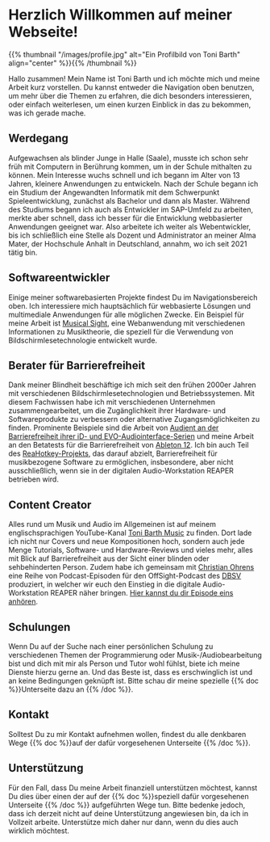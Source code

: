 <!--
.. title: Willkommen
.. slug: index
.. date: 2023-07-19 09:47:14 UTC+02:00
.. tags: 
.. category: 
.. link: 
.. description: 
.. type: text
-->

# Herzlich Willkommen auf meiner Webseite!

{{% thumbnail "/images/profile.jpg" alt="Ein Profilbild von Toni Barth" align="center" %}}{{% /thumbnail %}}

Hallo zusammen! Mein Name ist Toni Barth und ich möchte mich und meine Arbeit kurz vorstellen. Du kannst entweder die Navigation oben benutzen, um mehr über die Themen zu erfahren, die dich besonders interessieren, oder einfach weiterlesen, um einen kurzen Einblick in das zu bekommen, was ich gerade mache.

## Werdegang

Aufgewachsen als blinder Junge in Halle  (Saale), musste ich schon sehr früh mit Computern in Berührung kommen, um in der Schule mithalten zu können. Mein Interesse wuchs schnell und ich begann im Alter von 13 Jahren, kleinere Anwendungen zu entwickeln. Nach der Schule begann ich ein Studium der Angewandten Informatik mit dem Schwerpunkt Spieleentwicklung, zunächst als Bachelor und dann als Master. Während des Studiums begann ich auch als Entwickler im SAP-Umfeld zu arbeiten, merkte aber schnell, dass ich besser für die Entwicklung webbasierter Anwendungen geeignet war. Also arbeitete ich weiter als Webentwickler, bis ich schließlich eine Stelle als Dozent und Administrator an meiner Alma Mater, der Hochschule Anhalt in Deutschland, annahm, wo ich seit 2021 tätig bin.

## Softwareentwickler

Einige meiner softwarebasierten Projekte findest Du im Navigationsbereich oben. Ich interessiere mich hauptsächlich für webbasierte Lösungen und multimediale Anwendungen für alle möglichen Zwecke.
Ein Beispiel für meine Arbeit ist [Musical Sight](https://timtam.github.io/musicalsight), eine Webanwendung mit verschiedenen Informationen zu Musiktheorie, die speziell für die Verwendung von Bildschirmlesetechnologie entwickelt wurde.

## Berater für Barrierefreiheit

Dank meiner Blindheit beschäftige ich mich seit den frühen 2000er Jahren mit verschiedenen Bildschirmlesetechnologien und Betriebssystemen. Mit diesem Fachwissen habe ich mit verschiedenen Unternehmen zusammengearbeitet, um die Zugänglichkeit ihrer Hardware- und Softwareprodukte zu verbessern oder alternative Zugangsmöglichkeiten zu finden. Prominente Beispiele sind die Arbeit von [Audient an der Barrierefreiheit ihrer iD- und EVO-Audiointerface-Serien](https://audient.com/2023/08/14/accessibility-app/) und meine Arbeit an den Betatests für die Barrierefreiheit von [Ableton 12](https://www.ableton.com/de/). Ich bin auch Teil des [ReaHotkey-Projekts](https://github.com/MatejGolian/ReaHotkey), das darauf abzielt, Barrierefreiheit für musikbezogene Software zu ermöglichen, insbesondere, aber nicht ausschließlich, wenn sie in der digitalen Audio-Workstation REAPER betrieben wird.

## Content Creator

Alles rund um Musik und Audio im Allgemeinen ist auf meinem englischsprachigen YouTube-Kanal [Toni Barth Music](https://www.youtube.com/@tonibarthmusic) zu finden. Dort lade ich nicht nur Covers und neue Kompositionen hoch, sondern auch jede Menge Tutorials, Software- und Hardware-Reviews und vieles mehr, alles mit Blick auf Barrierefreiheit aus der Sicht einer blinden oder sehbehinderten Person.
Zudem habe ich gemeinsam mit [Christian Ohrens](https://christian-ohrens.de/) eine Reihe von Podcast-Episoden für den OffSight-Podcast des [DBSV](https://www.dbsv.org/) produziert, in welcher wir euch den Einstieg in die digitale Audio-Workstation REAPER näher bringen. [Hier kannst du dir Episode eins anhören](https://offsight.podigee.io/174-reaper1).

## Schulungen

Wenn Du auf der Suche nach einer persönlichen Schulung zu verschiedenen Themen der Programmierung oder Musik-/Audiobearbeitung bist und dich mit mir als Person und Tutor wohl fühlst, biete ich meine Dienste hierzu gerne an. Und das Beste ist, dass es erschwinglich ist und an keine Bedingungen geknüpft ist. Bitte schau dir meine spezielle {{% doc %}}Unterseite dazu an <teaching>{{% /doc %}}.
## Kontakt

Solltest Du zu mir Kontakt aufnehmen wollen, findest du alle denkbaren Wege {{% doc %}}auf der dafür vorgesehenen Unterseite <contact>{{% /doc %}}.

## Unterstützung

Für den Fall, dass Du meine Arbeit finanziell unterstützen möchtest, kannst Du dies über einen der auf der {{% doc %}}speziell dafür vorgesehenen Unterseite <support>{{% /doc %}} aufgeführten Wege tun. Bitte bedenke jedoch, dass ich derzeit nicht auf deine Unterstützung angewiesen bin, da ich in Vollzeit arbeite. Unterstütze mich daher nur dann, wenn du dies auch wirklich möchtest.
